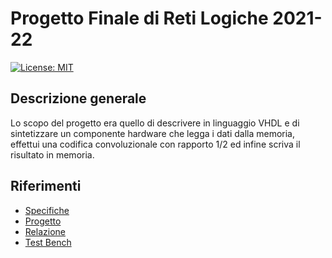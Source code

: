 # Progetto Finale di Reti Logiche 2021-22

[![License: MIT](https://img.shields.io/badge/License-MIT-yellow.svg)](https://opensource.org/licenses/MIT)

## Descrizione generale
Lo scopo del progetto era quello di descrivere in linguaggio VHDL e di sintetizzare un componente hardware che legga i dati dalla memoria, effettui una codifica convoluzionale con rapporto 1/2 ed infine scriva il risultato in memoria.

## Riferimenti
- [Specifiche](documentazione/specifiche.pdf)
- [Progetto](project_reti_logiche.vhd)
- [Relazione](documentazione/relazione_finale.pdf)
- [Test Bench](test_bench/)

